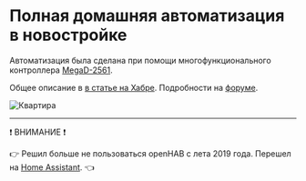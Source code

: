 # Полная домашняя автоматизация в новостройке
Автоматизация была сделана при помощи многофункционального контроллера [MegaD-2561](https://www.ab-log.ru/smart-house/ethernet/megad-2561).

Общее описание в [в статье на Хабре](https://habr.com/ru/post/489610/). Подробности на [форуме](https://www.ab-log.ru/forum/viewtopic.php?f=1&t=1373).

![Квартира](https://github.com/empenoso/openHAB_one-room-apartment/blob/master/3d.jpeg)

_________
:exclamation: ВНИМАНИЕ :exclamation:

:point_right: Решил больше не пользоваться openHAB с лета 2019 года. Перешел на [Home Assistant](https://github.com/empenoso/Home-Assistant_one-room-apartment). :point_left:
